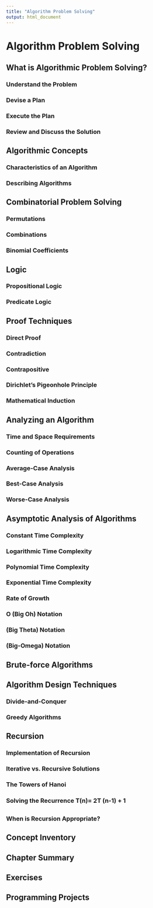 ```yaml
---
title: "Algorithm Problem Solving"
output: html_document
---
```

# Algorithm Problem Solving


## What is Algorithmic Problem Solving? 
### Understand the Problem 
### Devise a Plan 
### Execute the Plan 
### Review and Discuss the Solution 
## Algorithmic Concepts 
### Characteristics of an Algorithm 
### Describing Algorithms 
## Combinatorial Problem Solving 
### Permutations 
### Combinations 
### Binomial Coefficients 
## Logic 
### Propositional Logic 
### Predicate Logic 
## Proof Techniques 
### Direct Proof
### Contradiction 
### Contrapositive 
### Dirichlet’s Pigeonhole Principle 
### Mathematical Induction 
## Analyzing an Algorithm 
### Time and Space Requirements 
### Counting of Operations
### Average-Case Analysis 
### Best-Case Analysis 
### Worse-Case Analysis 
## Asymptotic Analysis of Algorithms
### Constant Time Complexity 
### Logarithmic Time Complexity 
### Polynomial Time Complexity 
### Exponential Time Complexity 
### Rate of Growth 
### O (Big Oh) Notation 
###  (Big Theta) Notation 
###  (Big-Omega) Notation 
## Brute-force Algorithms 
## Algorithm Design Techniques 
### Divide-and-Conquer 
### Greedy Algorithms
## Recursion 
### Implementation of Recursion 
### Iterative vs. Recursive Solutions 
### The Towers of Hanoi 
### Solving the Recurrence T(n)= 2T (n-1) + 1
### When is Recursion Appropriate?
## Concept Inventory 
## Chapter Summary 
## Exercises 
## Programming Projects 

